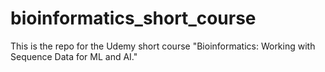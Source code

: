 # bioinformatics_short_course
This is the repo for the Udemy short course "Bioinformatics: Working with Sequence Data for ML and AI."
